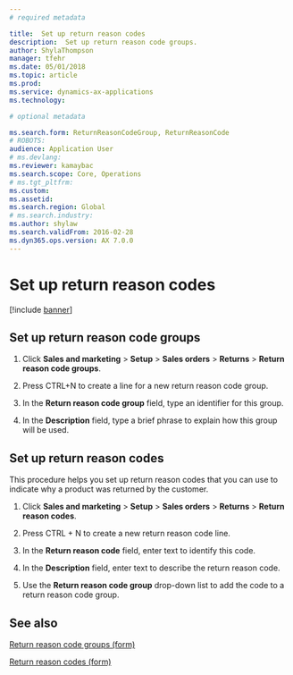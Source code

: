 ```yaml
---
# required metadata

title:  Set up return reason codes
description:  Set up return reason code groups. 
author: ShylaThompson
manager: tfehr
ms.date: 05/01/2018
ms.topic: article
ms.prod: 
ms.service: dynamics-ax-applications
ms.technology: 

# optional metadata

ms.search.form: ReturnReasonCodeGroup, ReturnReasonCode
# ROBOTS: 
audience: Application User
# ms.devlang: 
ms.reviewer: kamaybac
ms.search.scope: Core, Operations
# ms.tgt_pltfrm: 
ms.custom: 
ms.assetid: 
ms.search.region: Global
# ms.search.industry: 
ms.author: shylaw
ms.search.validFrom: 2016-02-28
ms.dyn365.ops.version: AX 7.0.0
---
```


# Set up return reason codes   

[!include [banner](../includes/banner.md)]


## Set up return reason code groups 

1.  Click **Sales and marketing** \> **Setup** \> **Sales orders** \> **Returns** \> **Return reason code groups**.

2.  Press CTRL+N to create a line for a new return reason code group.

3.  In the **Return reason code group** field, type an identifier for this group.

4.  In the **Description** field, type a brief phrase to explain how this group will be used.

## Set up return reason codes 

This procedure helps you set up return reason codes that you can use to indicate why a product was returned by the customer.

1.  Click **Sales and marketing** \> **Setup** \> **Sales orders** \> **Returns** \> **Return reason codes**.

2.  Press CTRL + N to create a new return reason code line.

3.  In the **Return reason code** field, enter text to identify this code.

4.  In the **Description** field, enter text to describe the return reason code.

5.  Use the **Return reason code group** drop-down list to add the code to a return reason code group.

## See also

[Return reason code groups (form)](https://technet.microsoft.com/library/hh209604\(v=ax.60\))

[Return reason codes (form)](https://technet.microsoft.com/library/hh227372\(v=ax.60\))

 



